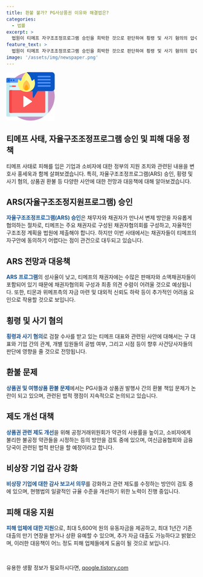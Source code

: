 ```yaml
---
title: 환불 불가? PG사상품권 이유와 해결법은?
categories:
  - 법률
excerpt: >
  법원이 티메프 자구조조정프로그램 승인을 희박한 것으로 판단하여 횡령 및 사기 혐의의 압수수색을 실시하며, 관련 대표이사들의 공범 여부로 논란이 커지고 있습니다. 피해자에게 환불을 완료하겠다는 계획이 있지만, 상품권 환불과 관련해서는 여전히 불확실한 상황입니다. 또한, 티메프가 비상장 기업이라는 점을 감안하여 외부감사 강화 조치가 검토되는 등, 사태의 영향이 심각한 상황임이 분명합니다. 
feature_text: >
  법원이 티메프 자구조조정프로그램 승인을 희박한 것으로 판단하여 횡령 및 사기 혐의의 압수수색을 실시하며, 관련 대표이사들의 공범 여부로 논란이 커지고 있습니다. 피해자에게 환불을 완료하겠다는 계획이 있지만, 상품권 환불과 관련해서는 여전히 불확실한 상황입니다. 또한, 티메프가 비상장 기업이라는 점을 감안하여 외부감사 강화 조치가 검토되는 등, 사태의 영향이 심각한 상황임이 분명합니다. 
image: '/assets/img/newspaper.png'
---
```


<p><img src="/assets/img/news.png" alt="rentncar 속보" /></p>

<h2>티메프 사태, 자율구조조정프로그램 승인 및 피해 대응 정책</h2>

<p data-ke-size="size16">티메프 사태로 피해를 입은 기업과 소비자에 대한 정부의 지원 조치와 관련된 내용을 변호사 홍세욱과 함께 살펴보겠습니다. 특히, 자율구조조정프로그램(ARS) 승인, 횡령 및 사기 혐의, 상품권 환불 등 다양한 사안에 대한 전망과 대응책에 대해 알아보겠습니다.</p>

<h2 data-ke-size="size26">ARS(자율구조조정지원프로그램) 승인</h2>

<p><b><span style="color: #1a5490;">자율구조조정프로그램(ARS) 승인</span></b>은 채무자와 채권자가 만나서 변제 방안을 자유롭게 협의하는 절차로, 티메프는 주요 채권자로 구성된 채권자협의회를 구성하고, 자율적인 구조조정 계획을 법원에 제출해야 합니다. 하지만 이번 사태에서는 채권자들이 티메프의 자구안에 동의하기 어렵다는 점이 관건으로 대두되고 있습니다.</p>

<h2 data-ke-size="size26">ARS 전망과 대응책</h2>

<p><b><span style="color: #1a5490;">ARS 프로그램</span></b>의 성사율이 낮고, 티메프의 채권자에는 수많은 판매자와 소액채권자들이 포함되어 있기 때문에 채권자협의회 구성과 최종 의견 수렴이 어려울 것으로 예상됩니다. 또한, 티몬과 위메프측의 자금 마련 및 대외적 신뢰도 하락 등이 추가적인 어려움 요인으로 작용할 것으로 보입니다.</p>

<h2 data-ke-size="size26">횡령 및 사기 혐의</h2>

<p><b><span style="color: #1a5490;">횡령과 사기 혐의</span></b>로 검찰 수사를 받고 있는 티메프 대표와 관련된 사안에 대해서는 구 대표와 기업 간의 관계, 개별 임원들의 공범 여부, 그리고 시점 등이 향후 사건당사자들의 판단에 영향을 줄 것으로 전망됩니다.</p>

<h2 data-ke-size="size26">환불 문제</h2>

<p><b><span style="color: #1a5490;">상품권 및 여행상품 환불 문제</span></b>에서는 PG사들과 상품권 발행사 간의 환불 책임 문제가 논란이 되고 있으며, 관련된 법적 쟁점이 지속적으로 논의되고 있습니다.</p>

<h2 data-ke-size="size26">제도 개선 대책</h2>

<p><b><span style="color: #1a5490;">상품권 관련 제도 개선</span></b>을 위해 공정거래위원회가 약관의 사용률을 높이고, 소비자에게 불리한 불공정 약관들을 시정하는 등의 방안을 검토 중에 있으며, 여신금융협회와 금융당국이 관련된 법적 판단을 할 예정이라고 합니다.</p>

<h2 data-ke-size="size26">비상장 기업 감사 강화</h2>

<p><b><span style="color: #1a5490;">비상장 기업에 대한 감사 보고서 의무</span></b>를 강화하고 관련 제도를 수정하는 방안이 검토 중에 있으며, 현행법의 일괄적인 규율 수준을 개선하기 위한 노력이 진행 중입니다.</p>

<h2 data-ke-size="size26">피해 대응 지원</h2>

<p><b><span style="color: #1a5490;">피해 업체에 대한 지원</span></b>으로, 최대 5,600억 원의 유동자금을 제공하고, 최대 1년간 기존 대출의 만기 연장을 받거나 상환 유예할 수 있으며, 추가 자금 대출도 가능하다고 밝혔으며, 이러한 대응책이 어느 정도 피해 업체들에게 도움이 될 것으로 보입니다.</p>

<p data-ke-size="size16">&nbsp;</p>
유용한 생활 정보가 필요하시다면, <a href="https://qoogle.tistory.com" rel="dofollow">qoogle.tistory.com</a>



